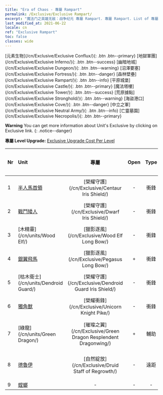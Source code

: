 ```yaml
---
title: "Era of Chaos - 專屬 Rampart"
permalink: /Exclusive/Exclusive Rampart/
excerpt: "魔法门之英雄无敌：战争纪元 專屬 Rampart. 專屬 Rampart. List of 專屬 Rampart in Era of Chaos"
last_modified_at: 2021-06-22
locale: cn
ref: "Exclusive Rampart"
toc: false
classes: wide
---
```

 [元素生物](/cn/Exclusive/Exclusive Conflux/){: .btn .btn--primary} [地獄軍團](/cn/Exclusive/Exclusive Inferno/){: .btn .btn--success} [幽暗地城](/cn/Exclusive/Exclusive Dungeon/){: .btn .btn--warning} [沼澤要塞](/cn/Exclusive/Exclusive Fortress/){: .btn .btn--danger} [森林壁壘](/cn/Exclusive/Exclusive Rampart/){: .btn .btn--info} [平原城堡](/cn/Exclusive/Exclusive Castle/){: .btn .btn--primary} [魔法塔樓](/cn/Exclusive/Exclusive Tower/){: .btn .btn--success} [荒原據點](/cn/Exclusive/Exclusive Stronghold/){: .btn .btn--warning} [海盜港口](/cn/Exclusive/Exclusive Cove/){: .btn .btn--danger} [中立之軍](/cn/Exclusive/Exclusive Neutral Army/){: .btn .btn--info} [亡靈墓園](/cn/Exclusive/Exclusive Necropolis/){: .btn .btn--primary} 

**Warning** You can get more information about Unit's Exclusive by clicking on Exclusive link. 
{: .notice--danger}

 **專屬 Level Upgrade:** [Exclusive Upgrade Cost Per Level](/Exclusive/ExclusiveUpgradeCostPerLevel/)

  | Nr |         Unit        | 專屬 | Open  |    Type   |  Item to Rank UP      |  塗裝   |
  |:---|:--------------------|:-------------:|:-----:|:---------:|:---------------------:|:-------:|
  | 1  | [半人馬首領](/cn/units/Centaur/) | [榮耀守護](/cn/Exclusive/Centaur Iris Shield/) | - | 衝鋒 | [榮耀守護碎片](/cn/Items/con_913/) | - |
  | 2  | [戰鬥矮人](/cn/units/Dwarf/) | [榮耀守護](/cn/Exclusive/Dwarf Iris Shield/) | - | 衝鋒 | [榮耀守護碎片](/cn/Items/con_913/) | - |
  | 3  | [木精靈](/cn/units/Wood Elf/) | [獵影逐風](/cn/Exclusive/Wood Elf Long Bow/) | - | 衝鋒 | [獵影逐風碎片](/cn/Items/con_914/) | - |
  | 4  | [銀翼飛馬](/cn/units/Pegasus/) | [獵影逐風](/cn/Exclusive/Pegasus Long Bow/) | + | 衝鋒 | [獵影逐風碎片](/cn/Items/con_914/) | - |
  | 5  | [枯木衛士](/cn/units/Dendroid Guard/) | [榮耀守護](/cn/Exclusive/Dendroid Guard Iris Shield/) | - | 衝鋒 | [榮耀守護碎片](/cn/Items/con_913/) | - |
  | 6  | [獨角獸](/cn/units/Unicorn/) | [榮耀衝鋒](/cn/Exclusive/Unicorn Knight Pike/) | - | 衝鋒 | [榮耀衝鋒碎片](/cn/Items/con_916/) | - |
  | 7  | [綠龍](/cn/units/Green Dragon/) | [璀璨之翼](/cn/Exclusive/Green Dragon Resplendent Dragonwing/) | + | 輔助 | [璀璨之翼碎片](/cn/Items/con_976/) | [璀璨之翼特效塗裝](/cn/Items/con_644/) |
  | 8  | [德魯伊](/cn/units/Druid/) | [自然綻放](/cn/Exclusive/Druid Staff of Regrowth/) | - | 遠距 | [自然綻放碎片](/cn/Items/con_977/) | [自然綻放特效塗裝](/cn/Items/con_645/) |
  | 9  | [螳螂](/cn/units/Mantis/) | - | - | - | none | none |
